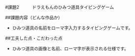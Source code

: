 #課題2　　　ドラえもんのひみつ道具タイピングゲーム

##課題内容（どんな作品か）
- ひみつ道具の名前をローマ字入力するタイピングゲームです。

##工夫した点・こだわった点
- ひみつ道具の画像と名前、ローマ字が表示される仕様です。
